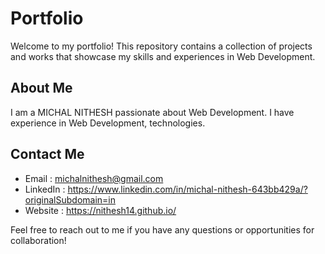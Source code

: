 # Portfolio

Welcome to my portfolio! This repository contains a collection of projects and works that showcase my skills and experiences in Web Development.

## About Me

I am a MICHAL NITHESH passionate about Web Development. I have experience in Web Development, technologies. 

## Contact Me

- Email    :     michalnithesh@gmail.com
- LinkedIn :     https://www.linkedin.com/in/michal-nithesh-643bb429a/?originalSubdomain=in
- Website  :     https://nithesh14.github.io/

Feel free to reach out to me if you have any questions or opportunities for collaboration!
